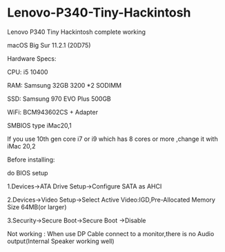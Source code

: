 # Lenovo-P340-Tiny-Hackintosh
Lenovo P340 Tiny Hackintosh complete working

macOS Big Sur 11.2.1 (20D75)

Hardware Specs:

CPU: i5 10400

RAM: Samsung 32GB 3200 *2 SODIMM

SSD: Samsung 970 EVO Plus 500GB

WiFi: BCM943602CS + Adapter

SMBIOS type  iMac20,1

If you use 10th gen core i7 or i9 which has 8 cores or more ,change it with iMac 20,2



Before installing:

do BIOS setup

1.Devices->ATA Drive Setup->Configure SATA as AHCI

2.Devices->Video Setup->Select Active Video:IGD,Pre-Allocated Memory Size 64MB(or larger)

3.Security->Secure Boot->Secure Boot ->Disable

Not working :
When use DP Cable connect to a monitor,there is no Audio output(Internal Speaker working well)
